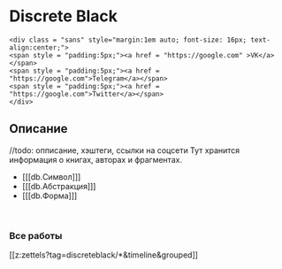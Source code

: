 # Discrete Black
``` {=html}
<div class = "sans" style="margin:1em auto; font-size: 16px; text-align:center;">
<span style = "padding:5px;"><a href = "https://google.com" >VK</a></span>
<span style = "padding:5px;"><a href = "https://google.com">Telegram</a></span>
<span style = "padding:5px;"><a href = "https://google.com">Twitter</a></span>
</div>
```

## Описание
//todo: опписание, хэштеги, ссылки на соцсети
Тут хранится информация о книгах, авторах и фрагментах.

- [[[db.Символ]]]
- [[[db.Абстракция]]]
- [[[db.Форма]]]

<br/>

### Все работы

[[z:zettels?tag=discreteblack/*&timeline&grouped]]

